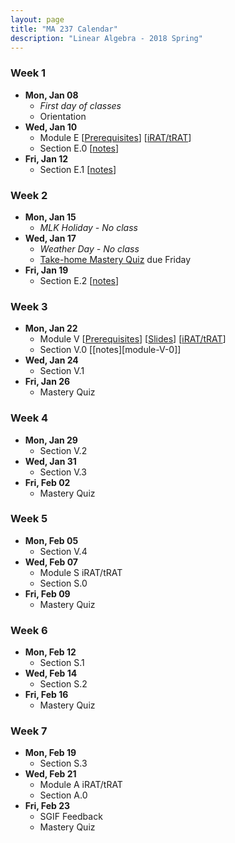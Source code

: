```yaml
---
layout: page
title: "MA 237 Calendar"
description: "Linear Algebra - 2018 Spring"
---
```


### Week 1

- **Mon, Jan 08**
    - *First day of classes*
    - Orientation
- **Wed, Jan 10**
    - Module E
      [[Prerequisites][module-E-readiness]]
      [[iRAT/tRAT][module-E-rat]]
    - Section E.0 [[notes][module-E-0]]
- **Fri, Jan 12**
    - Section E.1 [[notes][module-E-1]]

### Week 2

- **Mon, Jan 15**
    - *MLK Holiday - No class*
- **Wed, Jan 17**
    - *Weather Day - No class*
    - [Take-home Mastery Quiz][take-home-01-19]
      due Friday
- **Fri, Jan 19**
    - Section E.2 [[notes][module-E-2]]

### Week 3

- **Mon, Jan 22**
    - Module V
      [[Prerequisites][module-V-readiness]]
      [[Slides][module-V-slides]]
      [[iRAT/tRAT][module-V-rat]]
    - Section V.0 [[notes][module-V-0]]
- **Wed, Jan 24**
    - Section V.1
- **Fri, Jan 26**
    - Mastery Quiz

### Week 4

- **Mon, Jan 29**
    - Section V.2
- **Wed, Jan 31**
    - Section V.3
- **Fri, Feb 02**
    - Mastery Quiz

### Week 5

- **Mon, Feb 05**
    - Section V.4
- **Wed, Feb 07**
    - Module S iRAT/tRAT
    - Section S.0
- **Fri, Feb 09**
    - Mastery Quiz

### Week 6

- **Mon, Feb 12**
    - Section S.1
- **Wed, Feb 14**
    - Section S.2
- **Fri, Feb 16**
    - Mastery Quiz

### Week 7

- **Mon, Feb 19**
    - Section S.3
- **Wed, Feb 21**
    - Module A iRAT/tRAT
    - Section A.0
- **Fri, Feb 23**
    - SGIF Feedback
    - Mastery Quiz


[module-E-readiness]: ../pdf/handout-E-readiness.pdf
[module-E-rat]: ../pdf/rat-1-E.pdf
[module-E-0]: ../pdf/handout-E-0.pdf
[module-E-1]: ../pdf/handout-E-1.pdf
[module-E-2]: ../pdf/handout-E-2.pdf
[take-home-01-19]: ../pdf/quiz-take-home-2018-01-19.pdf
[module-V-readiness]: ../pdf/handout-V-readiness.pdf
[module-V-rat]: ../pdf/rat-2-V.pdf
[module-V-slides]: ../pdf/slides-2-V.pdf
[module-E-0]: ../pdf/handout-V-0.pdf
